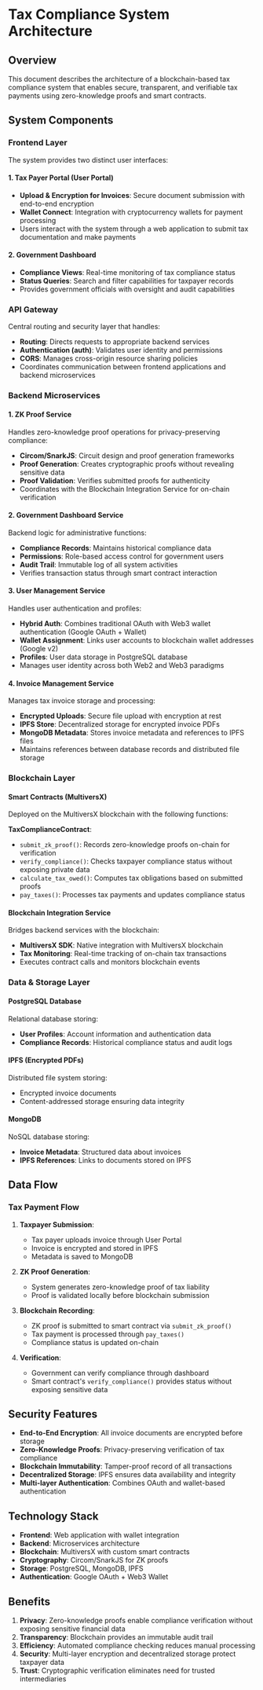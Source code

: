 # Tax Compliance System Architecture

## Overview

This document describes the architecture of a blockchain-based tax compliance system that enables secure, transparent, and verifiable tax payments using zero-knowledge proofs and smart contracts.

## System Components

### Frontend Layer

The system provides two distinct user interfaces:

#### 1. Tax Payer Portal (User Portal)
- **Upload & Encryption for Invoices**: Secure document submission with end-to-end encryption
- **Wallet Connect**: Integration with cryptocurrency wallets for payment processing
- Users interact with the system through a web application to submit tax documentation and make payments

#### 2. Government Dashboard
- **Compliance Views**: Real-time monitoring of tax compliance status
- **Status Queries**: Search and filter capabilities for taxpayer records
- Provides government officials with oversight and audit capabilities

### API Gateway

Central routing and security layer that handles:
- **Routing**: Directs requests to appropriate backend services
- **Authentication (auth)**: Validates user identity and permissions
- **CORS**: Manages cross-origin resource sharing policies
- Coordinates communication between frontend applications and backend microservices

### Backend Microservices

#### 1. ZK Proof Service
Handles zero-knowledge proof operations for privacy-preserving compliance:
- **Circom/SnarkJS**: Circuit design and proof generation frameworks
- **Proof Generation**: Creates cryptographic proofs without revealing sensitive data
- **Proof Validation**: Verifies submitted proofs for authenticity
- Coordinates with the Blockchain Integration Service for on-chain verification

#### 2. Government Dashboard Service
Backend logic for administrative functions:
- **Compliance Records**: Maintains historical compliance data
- **Permissions**: Role-based access control for government users
- **Audit Trail**: Immutable log of all system activities
- Verifies transaction status through smart contract interaction

#### 3. User Management Service
Handles user authentication and profiles:
- **Hybrid Auth**: Combines traditional OAuth with Web3 wallet authentication (Google OAuth + Wallet)
- **Wallet Assignment**: Links user accounts to blockchain wallet addresses (Google v2)
- **Profiles**: User data storage in PostgreSQL database
- Manages user identity across both Web2 and Web3 paradigms

#### 4. Invoice Management Service
Manages tax invoice storage and processing:
- **Encrypted Uploads**: Secure file upload with encryption at rest
- **IPFS Store**: Decentralized storage for encrypted invoice PDFs
- **MongoDB Metadata**: Stores invoice metadata and references to IPFS files
- Maintains references between database records and distributed file storage

### Blockchain Layer

#### Smart Contracts (MultiversX)
Deployed on the MultiversX blockchain with the following functions:

**TaxComplianceContract**:
- `submit_zk_proof()`: Records zero-knowledge proofs on-chain for verification
- `verify_compliance()`: Checks taxpayer compliance status without exposing private data
- `calculate_tax_owed()`: Computes tax obligations based on submitted proofs
- `pay_taxes()`: Processes tax payments and updates compliance status

#### Blockchain Integration Service
Bridges backend services with the blockchain:
- **MultiversX SDK**: Native integration with MultiversX blockchain
- **Tax Monitoring**: Real-time tracking of on-chain tax transactions
- Executes contract calls and monitors blockchain events

### Data & Storage Layer

#### PostgreSQL Database
Relational database storing:
- **User Profiles**: Account information and authentication data
- **Compliance Records**: Historical compliance status and audit logs

#### IPFS (Encrypted PDFs)
Distributed file system storing:
- Encrypted invoice documents
- Content-addressed storage ensuring data integrity

#### MongoDB
NoSQL database storing:
- **Invoice Metadata**: Structured data about invoices
- **IPFS References**: Links to documents stored on IPFS

## Data Flow

### Tax Payment Flow

1. **Taxpayer Submission**:
   - Tax payer uploads invoice through User Portal
   - Invoice is encrypted and stored in IPFS
   - Metadata is saved to MongoDB

2. **ZK Proof Generation**:
   - System generates zero-knowledge proof of tax liability
   - Proof is validated locally before blockchain submission

3. **Blockchain Recording**:
   - ZK proof is submitted to smart contract via `submit_zk_proof()`
   - Tax payment is processed through `pay_taxes()`
   - Compliance status is updated on-chain

4. **Verification**:
   - Government can verify compliance through dashboard
   - Smart contract's `verify_compliance()` provides status without exposing sensitive data

## Security Features

- **End-to-End Encryption**: All invoice documents are encrypted before storage
- **Zero-Knowledge Proofs**: Privacy-preserving verification of tax compliance
- **Blockchain Immutability**: Tamper-proof record of all transactions
- **Decentralized Storage**: IPFS ensures data availability and integrity
- **Multi-layer Authentication**: Combines OAuth and wallet-based authentication

## Technology Stack

- **Frontend**: Web application with wallet integration
- **Backend**: Microservices architecture
- **Blockchain**: MultiversX with custom smart contracts
- **Cryptography**: Circom/SnarkJS for ZK proofs
- **Storage**: PostgreSQL, MongoDB, IPFS
- **Authentication**: Google OAuth + Web3 Wallet

## Benefits

1. **Privacy**: Zero-knowledge proofs enable compliance verification without exposing sensitive financial data
2. **Transparency**: Blockchain provides an immutable audit trail
3. **Efficiency**: Automated compliance checking reduces manual processing
4. **Security**: Multi-layer encryption and decentralized storage protect taxpayer data
5. **Trust**: Cryptographic verification eliminates need for trusted intermediaries